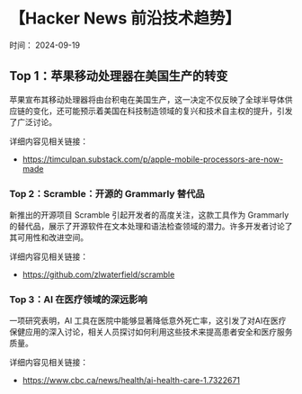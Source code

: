 # 【Hacker News 前沿技术趋势】

时间： 2024-09-19

## Top 1：苹果移动处理器在美国生产的转变

苹果宣布其移动处理器将由台积电在美国生产，这一决定不仅反映了全球半导体供应链的变化，还可能预示着美国在科技制造领域的复兴和技术自主权的提升，引发了广泛讨论。

详细内容见相关链接：
- https://timculpan.substack.com/p/apple-mobile-processors-are-now-made

### Top 2：Scramble：开源的 Grammarly 替代品

新推出的开源项目 Scramble 引起开发者的高度关注，这款工具作为 Grammarly 的替代品，展示了开源软件在文本处理和语法检查领域的潜力。许多开发者讨论了其可用性和改进空间。

详细内容见相关链接：
- https://github.com/zlwaterfield/scramble

### Top 3：AI 在医疗领域的深远影响

一项研究表明，AI 工具在医院中能够显著降低意外死亡率，这引发了对AI在医疗保健应用的深入讨论，相关人员探讨如何利用这些技术来提高患者安全和医疗服务质量。

详细内容见相关链接：
- https://www.cbc.ca/news/health/ai-health-care-1.7322671